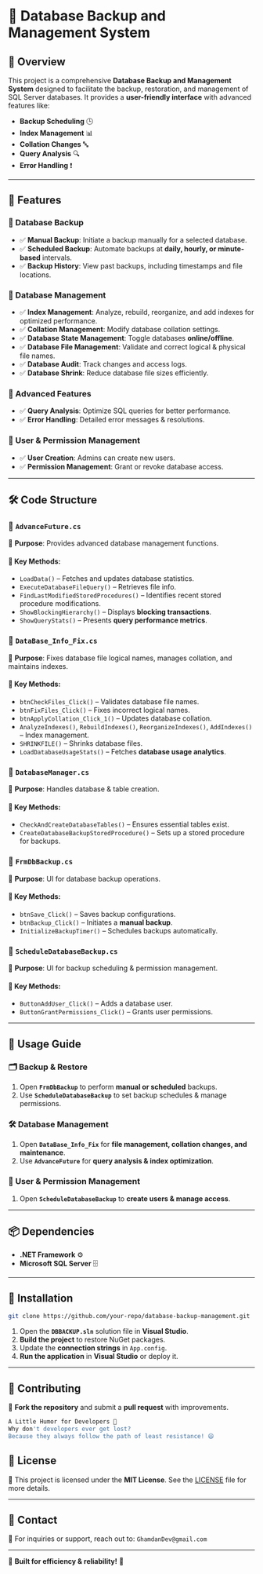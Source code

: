 # 📀 Database Backup and Management System

## 📌 Overview
This project is a comprehensive **Database Backup and Management System** designed to facilitate the backup, restoration, and management of SQL Server databases. It provides a **user-friendly interface** with advanced features like:

- **Backup Scheduling** 🕒
- **Index Management** 📊
- **Collation Changes** 🔤
- **Query Analysis** 🔍
- **Error Handling** ❗
 

---

## 🚀 Features
### 🔹 Database Backup
- ✅ **Manual Backup**: Initiate a backup manually for a selected database.
- ✅ **Scheduled Backup**: Automate backups at **daily, hourly, or minute-based** intervals.
- ✅ **Backup History**: View past backups, including timestamps and file locations.

### 🔹 Database Management
- ✅ **Index Management**: Analyze, rebuild, reorganize, and add indexes for optimized performance.
- ✅ **Collation Management**: Modify database collation settings.
- ✅ **Database State Management**: Toggle databases **online/offline**.
- ✅ **Database File Management**: Validate and correct logical & physical file names.
- ✅ **Database Audit**: Track changes and access logs.
- ✅ **Database Shrink**: Reduce database file sizes efficiently.

### 🔹 Advanced Features
- ✅ **Query Analysis**: Optimize SQL queries for better performance.
- ✅ **Error Handling**: Detailed error messages & resolutions.

### 🔹 User & Permission Management
- ✅ **User Creation**: Admins can create new users.
- ✅ **Permission Management**: Grant or revoke database access.

---

## 🛠️ Code Structure
### 📁 `AdvanceFuture.cs`
📌 **Purpose**: Provides advanced database management functions.
#### 🔑 Key Methods:
- `LoadData()` – Fetches and updates database statistics.
- `ExecuteDatabaseFileQuery()` – Retrieves file info.
- `FindLastModifiedStoredProcedures()` – Identifies recent stored procedure modifications.
- `ShowBlockingHierarchy()` – Displays **blocking transactions**.
- `ShowQueryStats()` – Presents **query performance metrics**.

### 📁 `DataBase_Info_Fix.cs`
📌 **Purpose**: Fixes database file logical names, manages collation, and maintains indexes.
#### 🔑 Key Methods:
- `btnCheckFiles_Click()` – Validates database file names.
- `btnFixFiles_Click()` – Fixes incorrect logical names.
- `btnApplyCollation_Click_1()` – Updates database collation.
- `AnalyzeIndexes()`, `RebuildIndexes()`, `ReorganizeIndexes()`, `AddIndexes()` – Index management.
- `SHRINKFILE()` – Shrinks database files.
- `LoadDatabaseUsageStats()` – Fetches **database usage analytics**.

### 📁 `DatabaseManager.cs`
📌 **Purpose**: Handles database & table creation.
#### 🔑 Key Methods:
- `CheckAndCreateDatabaseTables()` – Ensures essential tables exist.
- `CreateDatabaseBackupStoredProcedure()` – Sets up a stored procedure for backups.

### 📁 `FrmDbBackup.cs`
📌 **Purpose**: UI for database backup operations.
#### 🔑 Key Methods:
- `btnSave_Click()` – Saves backup configurations.
- `btnBackup_Click()` – Initiates a **manual backup**.
- `InitializeBackupTimer()` – Schedules backups automatically.

### 📁 `ScheduleDatabaseBackup.cs`
📌 **Purpose**: UI for backup scheduling & permission management.
#### 🔑 Key Methods:
- `ButtonAddUser_Click()` – Adds a database user.
- `ButtonGrantPermissions_Click()` – Grants user permissions.

---

## 🔧 Usage Guide
### 🗂️ Backup & Restore
1. Open **`FrmDbBackup`** to perform **manual or scheduled** backups.
2. Use **`ScheduleDatabaseBackup`** to set backup schedules & manage permissions.

### 🛠️ Database Management
1. Open **`DataBase_Info_Fix`** for **file management, collation changes, and maintenance**.
2. Use **`AdvanceFuture`** for **query analysis & index optimization**.

### 👥 User & Permission Management
1. Open **`ScheduleDatabaseBackup`** to **create users & manage access**.

---

## 📦 Dependencies
- **.NET Framework** ⚙️
- **Microsoft SQL Server** 🗄️

---

## 📌 Installation
```bash
git clone https://github.com/your-repo/database-backup-management.git
```
1. Open the **`DBBACKUP.sln`** solution file in **Visual Studio**.
2. **Build the project** to restore NuGet packages.
3. Update the **connection strings** in `App.config`.
4. **Run the application** in **Visual Studio** or deploy it.

---

## 🤝 Contributing
🔹 **Fork the repository** and submit a **pull request** with improvements.

```bash
A Little Humor for Developers 🚀
Why don't developers ever get lost?
Because they always follow the path of least resistance! 😄

```

## 📜 License
🔖 This project is licensed under the **MIT License**. See the [LICENSE](LICENSE) file for more details.

---

## 📧 Contact
📩 For inquiries or support, reach out to: `GhamdanDev@gmail.com`

---

🚀 **Built for efficiency & reliability!** 🎯
```






